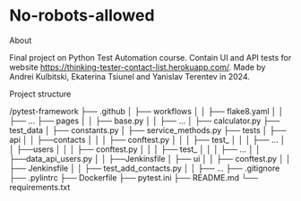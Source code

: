 # No-robots-allowed

About

Final project on Python Test Automation course. 
Contain UI and API tests for website https://thinking-tester-contact-list.herokuapp.com/.
Made by Andrei Kulbitski, Ekaterina Tsiunel and Yanislav Terentev in 2024.

Project structure

/pytest-framework
├── .github
│   ├── workflows
│   │   ├── flake8.yaml
│   │   ├── ...
├── pages
│   │   ├── base.py
│   │   ├── ...
│   ├── calculator.py
├── test_data
│   ├── constants.py
│   ├── service_methods.py
├── tests
│   ├── api
│   │   ├──contacts
│   │   │   ├── conftest.py
│   │   │   ├── test_
│   │   │   ├── ...
│   │   ├──users
│   │   │   ├── conftest.py
│   │   │   ├── test_
│   │   │   ├── ...
│   │   ├──data_api_users.py
│   │   ├──Jenkinsfile
│   ├── ui
│   │   ├── conftest.py
│   │   ├── Jenkinsfile
│   │   ├── test_add_contacts.py
│   │   ├── ...
├── .gitignore
├── .pylintrc
├── Dockerfile 
├── pytest.ini
├── README.md
└── requirements.txt